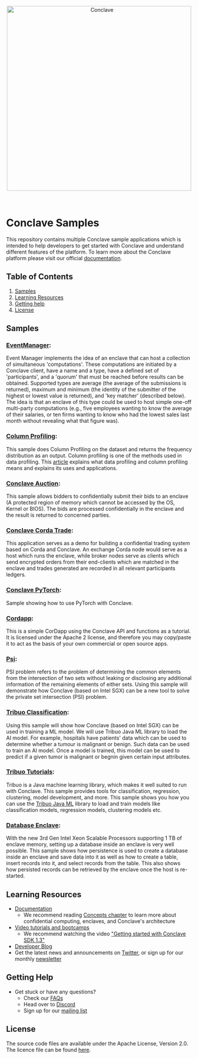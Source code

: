 <p align="center">
  <img src="https://github.com/R3Conclave/conclave-core-sdk/raw/master/.github/assets/logo.png" alt="Conclave" width="500">
</p>
<br>

# Conclave Samples

This repository contains multiple Conclave sample applications which is intended to help
developers to get started with Conclave and understand different features of
the platform. To learn more about the Conclave platform please visit our official
[documentation](https://docs.conclave.net/).

## Table of Contents

1. [Samples](#Samples)
2. [Learning Resources](#Resources)
3. [Getting help](#Help)
4. [License](#License)

## Samples <a name="Samples"></a>

### [EventManager](./EventManager):
Event Manager implements the idea of an enclave that can host a collection of simultaneous 'computations'. These computations are initiated by a Conclave client, have a name and a type, have a defined set of 'participants', and a 'quorum' that must be reached before results can be obtained. Supported types are average (the average of the submissions is returned), maximum and minimum (the identity of the submitter of the highest or lowest value is returned), and 'key matcher' (described below).
The idea is that an enclave of this type could be used to host simple one-off multi-party computations (e.g., five employees wanting to know the average of their salaries, or ten firms wanting to know who had the lowest sales last month without revealing what that figure was).

### [Column Profiling](./column-profiling):
This sample does Column Profiling on the dataset and
returns the frequency distribution as an output. Column profiling is one of the methods used in data profiling.
This [article](https://www.alooma.com/blog/what-is-data-profiling) explains what data profiling and column profiling means
and explains its uses and applications.

### [Conclave Auction](./conclave-auction):
This sample allows bidders to confidentially submit their bids to an enclave (A protected region of memory which cannot be accessed by the OS, Kernel or BIOS). The bids are processed confidentially in the enclave and the result is returned to concerned parties.

### [Conclave Corda Trade](./conclave-corda-trade):
This application serves as a demo for building a confidential trading system based on Corda and Conclave. An exchange Corda node would serve as a host which runs the enclave, while broker nodes serve as clients which send encrypted orders from their end-clients which are matched in the enclave and trades generated are recorded in all relevant participants ledgers.

### [Conclave PyTorch](./pytorch):
Sample showing how to use PyTorch with Conclave.

### [Cordapp](./cordapp):
This is a simple CorDapp using the Conclave API and functions as a tutorial. It is licensed under the Apache 2 license, and therefore you may copy/paste it to act as the basis of your own commercial or open source apps.

### [Psi](./psi-sample):
PSI problem refers to the problem of determining the common elements from the intersection of two sets without leaking or disclosing any additional information of the remaining elements of either sets.
Using this sample will demonstrate how Conclave (based on Intel SGX) can be a new tool to solve the private set intersection (PSI) problem.

### [Tribuo Classification](./tribuo-classification):
Using this sample will show how Conclave (based on Intel SGX) can be used in training a ML model. We will use Tribuo Java ML library to load the AI model.
For example, hospitals have patients' data which can be used to determine whether a tumour is malignant or benign.
Such data can be used to train an AI model. Once a model is trained, this model can be used to predict if a given tumor is malignant
or begnin given certain input attributes.

### [Tribuo Tutorials](./tribuo-tutorials):
Tribuo is a Java machine learning library, which makes it well suited to run with Conclave. This sample provides tools for classification, regression, clustering, model development, and more.
This sample shows you how you can use the [Tribuo Java ML](https://tribuo.org/learn/4.0/tutorials/) library to load and train models like classification models, regression models, clustering models etc.

### [Database Enclave](./psi-sample):
With the new 3rd Gen Intel Xeon Scalable Processors supporting 1 TB of enclave memory, 
setting up a database inside an enclave is very well possible. This sample shows how persistence is used to create a database inside an enclave and save data into it as well as how to create a
table, insert records into it, and select records from the table. This also shows how persisted records can be retrieved by
the enclave once the host is re-started.

## Learning Resources <a name="Resources"></a>

- [Documentation](https://docs.conclave.net)
  - We recommend reading [Concepts chapter](https://docs.conclave.net/enclaves.html) to learn more about confidential computing, enclaves, and Conclave's architecture
- [Video tutorials and bootcamps](https://www.youtube.com/channel/UCSZbii_Z5QXci6Sr-CvStuw)
  -  We recommend watching the video ["Getting started with Conclave SDK 1.3"](https://youtu.be/nwyGL5OemSU)
-  [Developer Blog](https://developer.r3.com/blog/category/conclave/)
-  Get the latest news and announcements on [Twitter](https://twitter.com/Conclavecompute),  or sign up for our monthly [newsletter](https://www.conclave.net/#newsletter)

## Getting Help <a name="Help"></a>

- Get stuck or have any questions?
  - Check our [FAQs](https://docs.conclave.net/faq.html)
  - Head over to [Discord](https://discord.gg/8RhkXc5eFp)
  - Sign up for our [mailing list](https://groups.io/g/conclave-discuss)

## License <a name="License"></a>
The source code files are available under the Apache License, Version 2.0.
The licence file can be found [here](https://github.com/R3Conclave/conclave-samples/blob/master/LICENSE).
